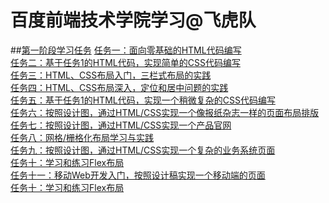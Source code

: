 # 百度前端技术学院学习@飞虎队

##[第一阶段学习任务](http://ife.baidu.com/task/all) 
[任务一：面向零基础的HTML代码编写](http://lawsonge.github.io/task/task_1_1.html) <br> 
[ 任务二：基于任务1的HTML代码，实现简单的CSS代码编写](#) <br> 
[任务三：HTML、CSS布局入门，三栏式布局的实践](#) <br> 
[任务四：HTML、CSS布局深入，定位和居中问题的实践](#) <br> 
[任务五：基于任务1的HTML代码，实现一个稍微复杂的CSS代码编写](#) <br> 
[任务六：按照设计图，通过HTML/CSS实现一个像报纸杂志一样的页面布局排版](#) <br> 
[ 任务七：按照设计图，通过HTML/CSS实现一个产品官网](#) <br> 
[任务八：网格/栅格化布局学习与实践](#) <br> 
[任务九：按照设计图，通过HTML/CSS实现一个复杂的业务系统页面](#) <br> 
[任务十：学习和练习Flex布局](#) <br> 
[任务十一：移动Web开发入门，按照设计稿实现一个移动端的页面](#) <br> 
[任务十：学习和练习Flex布局](#) 